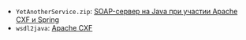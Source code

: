 * `YetAnotherService.zip`: [SOAP-сервер на Java при участии Apache CXF и Spring](http://habrahabr.ru/post/137543/)
* `wsdl2java`: [Apache CXF](http://cxf.apache.org/docs/wsdl-to-java.html)
